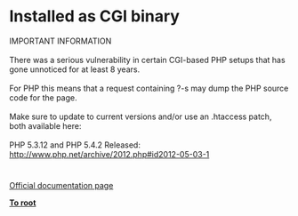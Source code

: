 # Installed as CGI binary



IMPORTANT INFORMATION<br><br>There was a serious vulnerability in certain CGI-based PHP setups that has gone unnoticed for at least 8 years.<br><br>For PHP this means that a request containing ?-s may dump the PHP source code for the page.<br><br>Make sure to update to current versions and/or use an .htaccess patch, both available here:<br><br>PHP 5.3.12 and PHP 5.4.2 Released:<br>http://www.php.net/archive/2012.php#id2012-05-03-1  

#

[Official documentation page](https://www.php.net/manual/en/security.cgi-bin.php)

**[To root](/README.md)**
